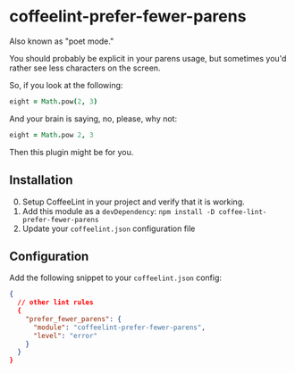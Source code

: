 # coffeelint-prefer-fewer-parens

Also known as "poet mode."

You should probably be explicit in your parens usage, but sometimes
you'd rather see less characters on the screen.

So, if you look at the following:

```coffeescript
eight = Math.pow(2, 3)
```

And your brain is saying, no, please, why not:

```coffeescript
eight = Math.pow 2, 3
```

Then this plugin might be for you.

## Installation

0. Setup CoffeeLint in your project and verify that it is working.
1. Add this module as a `devDependency`: `npm install -D coffee-lint-prefer-fewer-parens`
2. Update your `coffeelint.json` configuration file

## Configuration

Add the following snippet to your `coffeelint.json` config:

```json
{
  // other lint rules
  {
    "prefer_fewer_parens": {
      "module": "coffeelint-prefer-fewer-parens",
      "level": "error"
    }
  }
}
```

